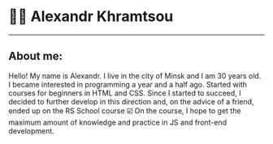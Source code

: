 # 💁‍♂️ Alexandr Khramtsou
___

## About me:
Hello! My name is Alexandr. I live in the city of Minsk  and I am 30 years old. 
I became interested in programming a year and a half ago. Started with courses for beginners in HTML and CSS.
Since I started to succeed, I decided to further develop in this direction and, on the advice of a friend, ended up on the RS School course ☑️
On the course, I hope to get the maximum amount of knowledge and practice in JS and front-end development.

